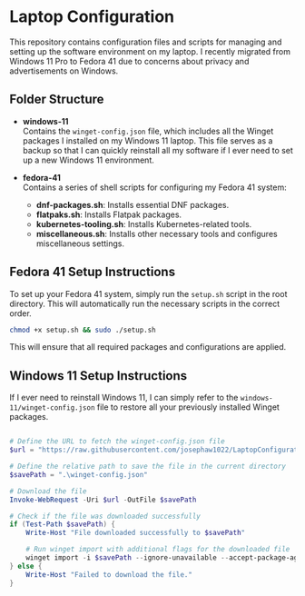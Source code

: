 # Laptop Configuration

This repository contains configuration files and scripts for managing and setting up the software environment on my laptop. I recently migrated from Windows 11 Pro to Fedora 41 due to concerns about privacy and advertisements on Windows.

## Folder Structure

- **windows-11**  
  Contains the `winget-config.json` file, which includes all the Winget packages I installed on my Windows 11 laptop. This file serves as a backup so that I can quickly reinstall all my software if I ever need to set up a new Windows 11 environment.

- **fedora-41**  
  Contains a series of shell scripts for configuring my Fedora 41 system:
  - **dnf-packages.sh**: Installs essential DNF packages.
  - **flatpaks.sh**: Installs Flatpak packages.
  - **kubernetes-tooling.sh**: Installs Kubernetes-related tools.
  - **miscellaneous.sh**: Installs other necessary tools and configures miscellaneous settings.

## Fedora 41 Setup Instructions

To set up your Fedora 41 system, simply run the `setup.sh` script in the root directory. This will automatically run the necessary scripts in the correct order.

```bash
chmod +x setup.sh && sudo ./setup.sh
```

This will ensure that all required packages and configurations are applied.

## Windows 11 Setup Instructions

If I ever need to reinstall Windows 11, I can simply refer to the `windows-11/winget-config.json` file to restore all your previously installed Winget packages.

```powershell

# Define the URL to fetch the winget-config.json file
$url = "https://raw.githubusercontent.com/josephaw1022/LaptopConfiguration/main/windows-11/winget-config.json"

# Define the relative path to save the file in the current directory
$savePath = ".\winget-config.json"

# Download the file
Invoke-WebRequest -Uri $url -OutFile $savePath

# Check if the file was downloaded successfully
if (Test-Path $savePath) {
    Write-Host "File downloaded successfully to $savePath"

    # Run winget import with additional flags for the downloaded file
    winget import -i $savePath --ignore-unavailable --accept-package-agreements --accept-source-agreements --no-upgrade
} else {
    Write-Host "Failed to download the file."
}


```
